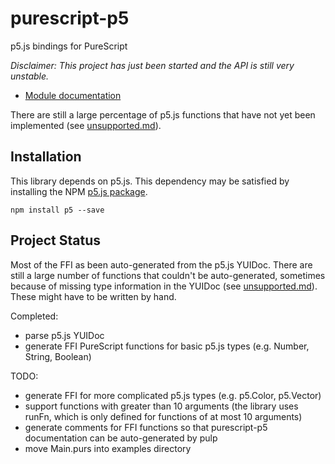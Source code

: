 # purescript-p5

p5.js bindings for PureScript

*Disclaimer: This project has just been started and the API is still very unstable.*

* [Module documentation](generated-docs/P5.md)

There are still a large percentage of p5.js functions that have not yet been implemented (see [unsupported.md](unsupported.md)).

## Installation

This library depends on p5.js. This dependency may be satisfied by installing the NPM [p5.js package](https://www.npmjs.com/package/p5).

```
npm install p5 --save
```

## Project Status

Most of the FFI as been auto-generated from the p5.js YUIDoc. There are still a large number of functions that couldn't be auto-generated, sometimes because of missing type information in the YUIDoc (see [unsupported.md](unsupported.md)). These might have to be written by hand.

Completed:
  * parse p5.js YUIDoc
  * generate FFI PureScript functions for basic p5.js types (e.g. Number, String, Boolean)

TODO:
  * generate FFI for more complicated p5.js types (e.g. p5.Color, p5.Vector)
  * support functions with greater than 10 arguments (the library uses runFn, which is only defined for functions of at most 10 arguments) 
  * generate comments for FFI functions so that purescript-p5 documentation can be auto-generated by pulp
  * move Main.purs into examples directory
